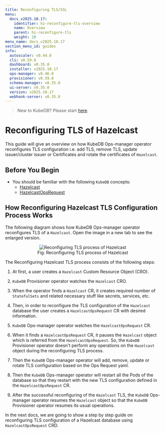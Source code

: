 ```yaml
---
title: Reconfiguring TLS/SSL
menu:
  docs_v2025.10.17:
    identifier: hz-reconfigure-tls-overview
    name: Overview
    parent: hz-reconfigure-tls
    weight: 10
menu_name: docs_v2025.10.17
section_menu_id: guides
info:
  autoscaler: v0.44.0
  cli: v0.59.0
  dashboard: v0.35.0
  installer: v2025.10.17
  ops-manager: v0.46.0
  provisioner: v0.59.0
  schema-manager: v0.35.0
  ui-server: v0.35.0
  version: v2025.10.17
  webhook-server: v0.35.0
---
```


> New to KubeDB? Please start [here](/docs/v2025.10.17/README).

# Reconfiguring TLS of Hazelcast

This guide will give an overview on how KubeDB Ops-manager operator reconfigures TLS configuration i.e. add TLS, remove TLS, update issuer/cluster issuer or Certificates and rotate the certificates of `Hazelcast`.

## Before You Begin

- You should be familiar with the following `KubeDB` concepts:
    - [Hazelcast](/docs/v2025.10.17/guides/hazelcast/concepts/hazelcast)
    - [HazelcastOpsRequest](/docs/v2025.10.17/guides/hazelcast/concepts/hazelcast-opsrequest)

## How Reconfiguring Hazelcast TLS Configuration Process Works

The following diagram shows how KubeDB Ops-manager operator reconfigures TLS of a `Hazelcast`. Open the image in a new tab to see the enlarged version.

<figure align="center">
  <img alt="Reconfiguring TLS process of Hazelcast" src="/docs/v2025.10.17/images/day-2-operation/hazelcast/hz-reconfigure-tls.svg">
<figcaption align="center">Fig: Reconfiguring TLS process of Hazelcast</figcaption>
</figure>

The Reconfiguring Hazelcast TLS process consists of the following steps:

1. At first, a user creates a `Hazelcast` Custom Resource Object (CRO).

2. `KubeDB` Provisioner  operator watches the `Hazelcast` CRO.

3. When the operator finds a `Hazelcast` CR, it creates required number of `StatefulSets` and related necessary stuff like secrets, services, etc.

4. Then, in order to reconfigure the TLS configuration of the `Hazelcast` database the user creates a `HazelcastOpsRequest` CR with desired information.

5. `KubeDB` Ops-manager operator watches the `HazelcastOpsRequest` CR.

6. When it finds a `HazelcastOpsRequest` CR, it pauses the `Hazelcast` object which is referred from the `HazelcastOpsRequest`. So, the `KubeDB` Provisioner  operator doesn't perform any operations on the `Hazelcast` object during the reconfiguring TLS process.

7. Then the `KubeDB` Ops-manager operator will add, remove, update or rotate TLS configuration based on the Ops Request yaml.

8. Then the `KubeDB` Ops-manager operator will restart all the Pods of the database so that they restart with the new TLS configuration defined in the `HazelcastOpsRequest` CR.

9. After the successful reconfiguring of the `Hazelcast` TLS, the `KubeDB` Ops-manager operator resumes the `Hazelcast` object so that the `KubeDB` Provisioner  operator resumes its usual operations.

In the next docs, we are going to show a step by step guide on reconfiguring TLS configuration of a Hazelcast database using `HazelcastOpsRequest` CRD.
